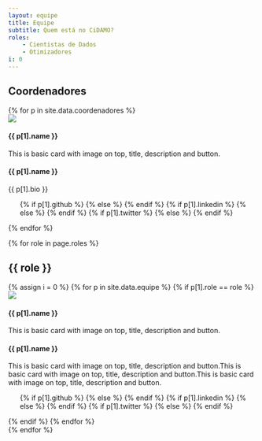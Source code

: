 ```yaml
---
layout: equipe
title: Equipe
subtitle: Quem está no CiDAMO?
roles:
    - Cientistas de Dados
    - Otimizadores
i: 0
---
```


<h2> Coordenadores </h2>
<div class="row">
{% for p in site.data.coordenadores %}
<div class="col-xs-12 col-sm-6 col-md-4">
      <div class="image-flip" >
         <div class="mainflip flip-0">
            <div class="frontside">
                  <div class="card">
                     <div class="card-body text-center">
                        <img class="img-fluid" src="{{ site.baseurl }}/equipe/{{ p[1].img }}">
                        <h4 class="card-title">{{ p[1].name }}</h4>
                        <p class="card-text">This is basic card with image on top, title, description and button.</p>
                        <a class="btn btn-primary btn-sm"><i class="fa fa-plus"></i></a>
                     </div>
                  </div>
            </div>
            <div class="backside">
                  <div class="card">
                     <div class="card-body text-center mt-4">
                        <h4 class="card-title">{{ p[1].name }}</h4>
                        <p class="card-text">{{ p[1].bio }}</p>
                        <ul class="list-inline">
                           <div class="card-info">
                              {% if p[1].github %}
                                 <a href="https://github.com/{{ p[1].github }}" class="fa fa-2x fa-github"></a>
                              {% else %}
                                 <i class="fa fa-2x fa-github fa-gray"></i>
                              {% endif %}
                              {% if p[1].linkedin %}
                                 <a href="https://linkedin.com/in/{{ p[1].linkedin }}" class="fa fa-2x fa-linkedin"></a>
                              {% else %}
                                 <i class="fa fa-2x fa-linkedin fa-gray"></i>
                              {% endif %}
                              {% if p[1].twitter %}
                                 <a href="https://twitter.com/{{ p[1].twitter }}" class="fa fa-2x fa-twitter"></a>
                              {% else %}
                                 <i class="fa fa-2x fa-twitter fa-gray"></i>
                              {% endif %}
                           </div>
                        </ul>
                     </div>
                  </div>
            </div>
         </div>
      </div>
</div>
{% endfor %}
</div>


{% for role in page.roles %}
<h2> {{ role }} </h2>
<div class="row">
   {% assign i = 0 %}
   {% for p in site.data.equipe %}
   {% if p[1].role == role %}
<div class="col-xs-12 col-sm-6 col-md-4">
      <div class="image-flip" >
         <div class="mainflip flip-0">
            <div class="frontside">
                  <div class="card">
                     <div class="card-body text-center">
                        <img class="img-fluid" src="{{ site.baseurl }}/equipe/{{ p[1].img }}">
                        <h4 class="card-title">{{ p[1].name }}</h4>
                        <p class="card-text">This is basic card with image on top, title, description and button.</p>
                        <a class="btn btn-primary btn-sm"><i class="fa fa-plus"></i></a>
                     </div>
                  </div>
            </div>
            <div class="backside">
               <div class="card">
                  <div class="card-body text-center mt-4">
                     <h4 class="card-title">{{ p[1].name }}</h4>
                     <p class="card-text">This is basic card with image on top, title, description and button.This is basic card with image on top, title, description and button.This is basic card with image on top, title, description and button.</p>
                     <ul class="list-inline">
                        <div class="card-info">
                           {% if p[1].github %}
                              <a href="https://github.com/{{ p[1].github }}" class="fa fa-2x fa-github"></a>
                           {% else %}
                              <i class="fa fa-2x fa-github fa-gray"></i>
                           {% endif %}
                           {% if p[1].linkedin %}
                              <a href="https://linkedin.com/in/{{ p[1].linkedin }}" class="fa fa-2x fa-linkedin"></a>
                           {% else %}
                              <i class="fa fa-2x fa-linkedin fa-gray"></i>
                           {% endif %}
                           {% if p[1].twitter %}
                              <a href="https://twitter.com/{{ p[1].twitter }}" class="fa fa-2x fa-twitter"></a>
                           {% else %}
                              <i class="fa fa-2x fa-twitter fa-gray"></i>
                           {% endif %}
                        </div>
                     </ul>
                  </div>
               </div>
            </div>
         </div>
      </div>
</div>
{% endif %}
   {% endfor %}
</div>
{% endfor %}